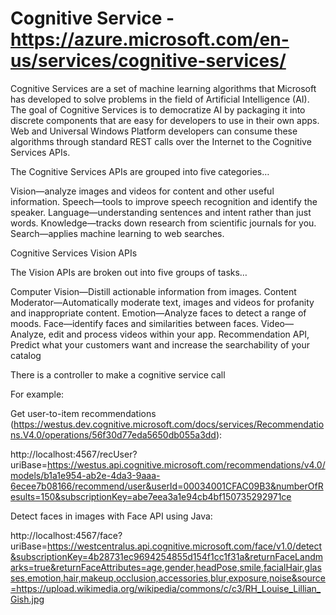 # Cognitive Service - https://azure.microsoft.com/en-us/services/cognitive-services/

Cognitive Services are a set of machine learning algorithms that Microsoft has developed to solve problems in the field of Artificial Intelligence (AI). The goal of Cognitive Services is to democratize AI by packaging it into discrete components that are easy for developers to use in their own apps. Web and Universal Windows Platform developers can consume these algorithms through standard REST calls over the Internet to the Cognitive Services APIs.
 
The Cognitive Services APIs are grouped into five categories…

Vision—analyze images and videos for content and other useful information.
Speech—tools to improve speech recognition and identify the speaker.
Language—understanding sentences and intent rather than just words.
Knowledge—tracks down research from scientific journals for you.
Search—applies machine learning to web searches.

Cognitive Services Vision APIs

The Vision APIs are broken out into five groups of tasks…

Computer Vision—Distill actionable information from images.
Content Moderator—Automatically moderate text, images and videos for profanity and inappropriate content.
Emotion—Analyze faces to detect a range of moods.
Face—identify faces and similarities between faces.
Video—Analyze, edit and process videos within your app.
Recommendation API, Predict what your customers want and increase the searchability of your catalog

There is a controller to make a cognitive service call
 
 For example:

 Get user-to-item recommendations (https://westus.dev.cognitive.microsoft.com/docs/services/Recommendations.V4.0/operations/56f30d77eda5650db055a3dd):
 
 http://localhost:4567/recUser?uriBase=https://westus.api.cognitive.microsoft.com/recommendations/v4.0/models/b1a1e954-ab2e-4da3-9aaa-6ecee7b08166/recommend/user&userId=00034001CFAC09B3&numberOfResults=150&subscriptionKey=abe7eea3a1e94cb4bf150735292971ce

 Detect faces in images with Face API using Java:
 
 http://localhost:4567/face?uriBase=https://westcentralus.api.cognitive.microsoft.com/face/v1.0/detect&subscriptionKey=4b28731ec9694254855d154f1cc1f31a&returnFaceLandmarks=true&returnFaceAttributes=age,gender,headPose,smile,facialHair,glasses,emotion,hair,makeup,occlusion,accessories,blur,exposure,noise&source=https://upload.wikimedia.org/wikipedia/commons/c/c3/RH_Louise_Lillian_Gish.jpg
